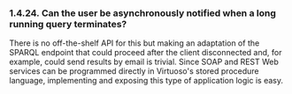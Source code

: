 <div>

<div>

<div>

<div>

### 1.4.24. Can the user be asynchronously notified when a long running query terminates?

</div>

</div>

</div>

There is no off-the-shelf API for this but making an adaptation of the
SPARQL endpoint that could proceed after the client disconnected and,
for example, could send results by email is trivial. Since SOAP and REST
Web services can be programmed directly in Virtuoso's stored procedure
language, implementing and exposing this type of application logic is
easy.

</div>
